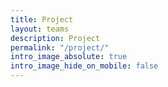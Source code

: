 ```yaml
---
title: Project
layout: teams
description: Project
permalink: "/project/"
intro_image_absolute: true
intro_image_hide_on_mobile: false
---
```


